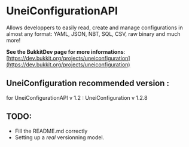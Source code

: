 # UneiConfigurationAPI
Allows developpers to easily read, create and manage configurations in almost any format: YAML, JSON, NBT, SQL, CSV, raw binary and much more!

**See the BukkitDev page for more informations**: [https://dev.bukkit.org/projects/uneiconfiguration](https://dev.bukkit.org/projects/uneiconfiguration)

## UneiConfiguration recommended version :
for UneiConfigurationAPI v 1.2 : UneiConfiguration v 1.2.8

## TODO:
* Fill the README.md correctly
* Setting up a *real* versionning model.
